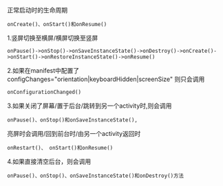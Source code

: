 
正常启动时的生命周期

    onCreate()、onStart()和onResume()

1.竖屏切换至横屏/横屏切换至竖屏
    
    onPause()->onStop()->onSaveInstanceState()->onDestroy()->onCreate()->onStart()->onRestoreInstanceState()->onResume()

2.如果在manifest中配置了configChanges="orientation|keyboardHidden|screenSize"
则只会调用
    
    onConfigurationChanged()
    
3.如果关闭了屏幕/置于后台/跳转到另一个activity时,则会调用
    
    onPause()、onStop()和onSaveInstanceState(),
亮屏时会调用/回到前台时/由另一个activity返回时
    
    onRestart()、 onStart()和onResume()
    
4.如果直接清空后台，则会调用
    
    onPause()、onStop()、onSaveInstanceState()和onDestroy()方法
    